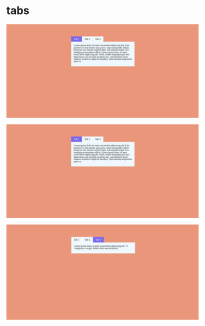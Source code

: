 # tabs

![tabs](https://github.com/fullnamemillie/tabs/blob/main/tabs.jpg)

![tabs](https://github.com/fullnamemillie/tabs/blob/main/tabs-2.jpg)

![tabs](https://github.com/fullnamemillie/tabs/blob/main/tabs-3.jpg)
